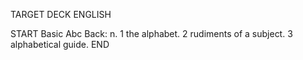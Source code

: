 TARGET DECK
ENGLISH

START
Basic
Abc
Back: n. 1 the alphabet. 2 rudiments of a subject. 3 alphabetical guide.
END
